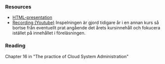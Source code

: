 ### Resources
- [HTML-presentation](https://gitcdn.link/repo/1dv032/syllabus/master/lectures/07_monitering/index.html)
- [Recording (Youtube)](https://youtu.be/94XMsI2OqvM?list=PLSWJPPj5sKmomUa_KTF5E91wwHx6BcUXP&t=1212)
Inspelningen är gjord tidigare år i en annan kurs så bortse från eventuellt prat angående det årets kursinnehåll och fokucera istället på innehållet i föreläsningen.

### Reading
Chapter 16 in "The practice of Cloud System Administration"